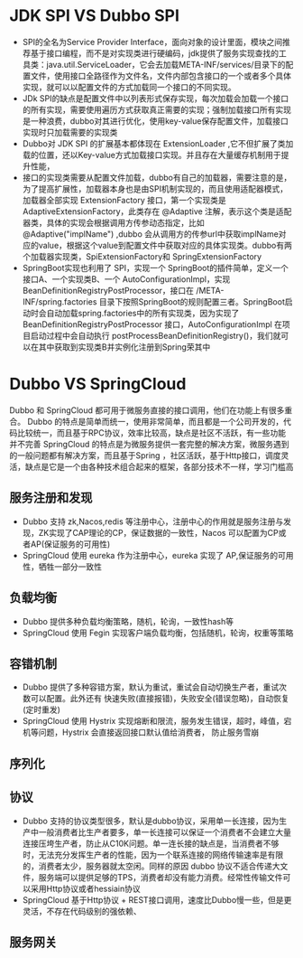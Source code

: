 # JDK SPI VS Dubbo SPI
+ SPI的全名为Service Provider Interface，面向对象的设计里面，模块之间推荐基于接口编程，而不是对实现类进行硬编码，jdk提供了服务实现查找的工具类：java.util.ServiceLoader，它会去加载META-INF/services/目录下的配置文件，使用接口全路径作为文件名，文件内部包含接口的一个或者多个具体实现，就可以以配置文件的方式加载同一个接口的不同实现。
+ JDk SPI的缺点是配置文件中以列表形式保存实现，每次加载会加载一个接口的所有实现，需要使用遍历方式获取真正需要的实现；强制加载接口所有实现是一种浪费，dubbo对其进行优化，使用key-value保存配置文件，加载接口实现时只加载需要的实现类
+ Dubbo对 JDK SPI 的扩展基本都体现在 ExtensionLoader ,它不但扩展了类加载的位置，还以Key-value方式加载接口实现。并且存在大量缓存机制用于提升性能，
+ 接口的实现类需要从配置文件加载，dubbo有自己的加载器，需要注意的是，为了提高扩展性，加载器本身也是由SPI机制实现的，而且使用适配器模式，加载器全部实现 ExtensionFactory 接口，第一个实现类是AdaptiveExtensionFactory，此类存在 @Adaptive 注解，表示这个类是适配器类，具体的实现会根据调用方传参动态指定，比如 @Adaptive("implName") ,dubbo 会从调用方的传参url中获取implName对应的value，根据这个value到配置文件中获取对应的具体实现类。dubbo有两个加载器实现类，SpiExtensionFactory和 SpringExtensionFactory
+ SpringBoot实现也利用了 SPI，实现一个 SpringBoot的插件简单，定义一个接口A、一个实现类B、一个 AutoConfigurationImpl，实现 BeanDefinitionRegistryPostProcessor，接口在 /META-INF/spring.factories 目录下按照SpringBoot的规则配置三者。SpringBoot启动时会自动加载spring.factories中的所有实现类，因为实现了BeanDefinitionRegistryPostProcessor 接口，AutoConfigurationImpl 在项目启动过程中会自动执行 postProcessBeanDefinitionRegistry()，我们就可以在其中获取到实现类B并实例化注册到Spring荣其中

# Dubbo VS SpringCloud
Dubbo 和 SpringCloud 都可用于微服务直接的接口调用，他们在功能上有很多重合。
Dubbo 的特点是简单而统一，使用非常简单，而且都是一个公司开发的，代码比较统一，而且基于RPC协议，效率比较高，缺点是社区不活跃，有一些功能并不完善
SpringCloud 的特点是为微服务提供一套完整的解决方案，微服务遇到的一般问题都有解决方案，而且基于Spring ，社区活跃，基于Http接口，调度灵活，缺点是它是一个由各种技术组合起来的框架，各部分技术不一样，学习门槛高

## 服务注册和发现
+ Dubbo 支持 zk,Nacos,redis 等注册中心，注册中心的作用就是服务注册与发现，ZK实现了CAP理论的CP，保证数据的一致性，Nacos 可以配置为CP或者AP(保证服务的可用性)
+ SpringCloud 使用 eureka 作为注册中心，eureka 实现了 AP,保证服务的可用性，牺牲一部分一致性

## 负载均衡
+ Dubbo 提供多种负载均衡策略，随机，轮询，一致性hash等
+ SpringCloud 使用 Fegin 实现客户端负载均衡，包括随机，轮询，权重等策略

## 容错机制
+ Dubbo 提供了多种容错方案，默认为重试，重试会自动切换生产者，重试次数可以配置。此外还有 快速失败(直接报错)，失败安全(错误忽略)，自动恢复(定时重发)
+ SpringCloud 使用 Hystrix 实现熔断和限流，服务发生错误，超时，峰值，宕机等问题，Hystrix 会直接返回接口默认值给消费者， 防止服务雪崩

## 序列化
## 协议
+ Dubbo 支持的协议类型很多，默认是dubbo协议，采用单一长连接，因为生产中一般消费者比生产者要多，单一长连接可以保证一个消费者不会建立大量连接压垮生产者，防止从C10K问题。单一连长接的缺点是，当消费者不够时，无法充分发挥生产者的性能，因为一个联系连接的网络传输速率是有限的，消费者太少，服务器就太空闲。同样的原因 dubbo 协议不适合传递大文件，服务端可以提供足够的TPS，消费者却没有能力消费。经常性传输文件可以采用Http协议或者hessiain协议 
+ SpringCloud 基于Http协议 + REST接口调用，速度比Dubbo慢一些，但是更灵活，不存在代码级别的强依赖、
## 服务网关